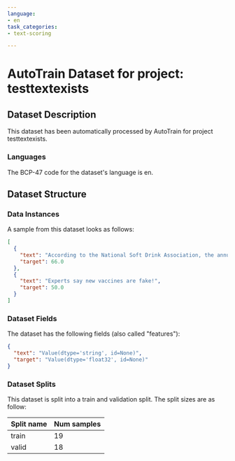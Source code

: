 ```yaml
---
language:
- en
task_categories:
- text-scoring

---
```

# AutoTrain Dataset for project: testtextexists

## Dataset Description

This dataset has been automatically processed by AutoTrain for project testtextexists.

### Languages

The BCP-47 code for the dataset's language is en.

## Dataset Structure

### Data Instances

A sample from this dataset looks as follows:

```json
[
  {
    "text": "According to the National Soft Drink Association, the annual consumption of soda by the U.S. citizens is 600 cans",
    "target": 66.0
  },
  {
    "text": "Experts say new vaccines are fake!",
    "target": 50.0
  }
]
```

### Dataset Fields

The dataset has the following fields (also called "features"):

```json
{
  "text": "Value(dtype='string', id=None)",
  "target": "Value(dtype='float32', id=None)"
}
```

### Dataset Splits

This dataset is split into a train and validation split. The split sizes are as follow:

| Split name   | Num samples         |
| ------------ | ------------------- |
| train        | 19 |
| valid        | 18 |
